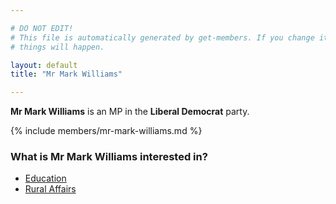 ```yaml
---

# DO NOT EDIT!
# This file is automatically generated by get-members. If you change it, bad
# things will happen.

layout: default
title: "Mr Mark Williams"

---
```


**Mr Mark Williams** is an MP in the **Liberal Democrat** party.

{% include members/mr-mark-williams.md %}

### What is Mr Mark Williams interested in?


* [Education](/interests/education.html)
* [Rural Affairs](/interests/rural-affairs.html)

